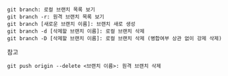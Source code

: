 
	git branch: 로컬 브랜치 목록 보기
	git branch -r: 원격 브랜치 목록 보기
	git branch [새로운 브랜치 이름]: 브랜치 새로 생성
	git branch -d [삭제할 브랜치 이름]: 로컬 브랜치 삭제
	git branch -D [삭제할 브랜치 이름]: 로컬 브랜치 삭제 (병합여부 상관 없이 강제 삭제)

참고

	git push origin --delete <브랜치 이름>: 원격 브랜치 삭제